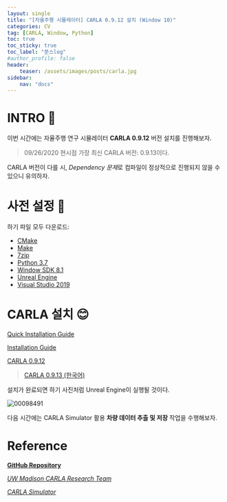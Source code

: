 ```yaml
---
layout: single
title: "[자율주행 시뮬레이터] CARLA 0.9.12 설치 (Window 10)"
categories: CV
tag: [CARLA, Window, Python]
toc: true
toc_sticky: true
toc_label: "쭌스log"
#author_profile: false
header:
    teaser: /assets/images/posts/carla.jpg
sidebar:
    nav: "docs"
---
```


# INTRO 🙌
이번 시간에는 자율주행 연구 시뮬레이터 **CARLA 0.9.12** 버전 설치를 진행해보자.

> 09/26/2020 현시점 가장 최신 CARLA 버전: 0.9.13이다.

CARLA 버전이 다를 시, *Dependency 문제*로 컴파일이 정상적으로 진행되지 않을 수 있으니 유의하자.

# 사전 설정 👀
하기 파일 모두 다운로드:
- [CMake](https://cmake.org/download/)
- [Make](https://gnuwin32.sourceforge.net/packages/make.htm)
- [7zip](https://www.7-zip.org/)
- [Python 3.7](https://www.python.org/downloads/release/python-370/)
- [Window SDK 8.1](https://developenr.microsoft.com/en-us/windows/downloads/sdk-archive/)
- [Unreal Engine](https://carla.readthedocs.io/en/latest/build_windows/#unreal-engine)
- [Visual Studio 2019](https://carla.readthedocs.io/en/latest/build_windows/#visual-studio-2019)

# CARLA 설치 😊
[Quick Installation Guide](https://github.com/hchoi256/carla-research-project/blob/main/assets/Installation%20Guide%20and%20Basic%20Instruction%20for%20CARLA.pdf)

[Installation Guide](https://carla.readthedocs.io/en/latest/build_windows/)

[CARLA 0.9.12](https://github.com/carla-simulator/carla/blob/master/Docs/download.md)

> [CARLA 0.9.13 (한국어)](https://jeo96.tistory.com/entry/CARLA-%EC%84%A4%EC%B9%98-0913-Windows-10)

설치가 완료되면 하기 사진처럼 Unreal Engine이 실행될 것이다.

![00098491](https://user-images.githubusercontent.com/39285147/192428758-3d8414cb-af64-405c-a943-3cd399d876fe.png)

다음 시간에는 CARLA Simulator 활용 **차량 데이터 추출 및 저장** 작업을 수행해보자.

# Reference
[**GitHub Repository**](https://github.com/hchoi256/carla-research-project)

[*UW Madison CARLA Research Team*](https://cavh.cee.wisc.edu/carla-simulation-project/)

[*CARLA Simulator*](https://carla.readthedocs.io/en/latest/)